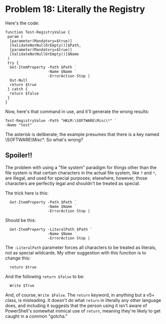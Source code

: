 # Problem 18: Literally the Registry
Here's the code:

```
function Test-RegistryValue {
 param (
  [parameter(Mandatory=$true)]
  [ValidateNotNullOrEmpty()]$Path,
  [parameter(Mandatory=$true)]
  [ValidateNotNullOrEmpty()]$Name
 )
 try {
  Get-ItemProperty -Path $Path `
                   -Name $Name `
                   -ErrorAction Stop | 
  Out-Null
  return $true
 } catch {
  return $false
 }
}
```

Now, here's that command in use, and it'll generate the wrong results:

```
Test-RegistryValue -Path "HKLM:\SOFTWARE\Misc\*" `
-Name "test"
```

The asterisk is deliberate; the example presumes that there is a key named \SOFTWARE\Misc\*. So what's wrong?

## Spoiler!!
The problem with using a "file system" paradigm for things other than the file system is that certain characters in the actual file system, like `?` and `*`, are illegal, and used for special purposes; elsewhere, however, those characters are perfectly legal and shouldn't be treated as special.

The trick here is this:

```
  Get-ItemProperty -Path $Path `
                   -Name $Name `
                   -ErrorAction Stop | 
```

Should be this:

```
  Get-ItemProperty -LiteralPath $Path `
                   -Name $Name `
                   -ErrorAction Stop | 
```

The `-LiteralPath` parameter forces all characters to be treated as literals, not as special wildcards. My other suggestion with this function is to change this:

```
  return $true
```

And the following `return $false` to be:

```
  Write $True
```

And, of course, `Write $False`. The `return` keyword, in anything but a v5+ class, is misleading. It doesn't do what `return` in literally any other language does, and including it suggests that the person using it isn't aware of PowerShell's somewhat inimical use of `return`, meaning they're likely to get caught in a common "gotcha."